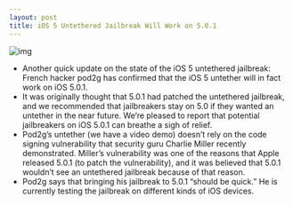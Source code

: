 ```yaml
---
layout: post
title: iOS 5 Untethered Jailbreak Will Work on 5.0.1
---
```

![img](http://media.idownloadblog.com/wp-content/uploads/2011/12/Screen-Shot-2011-12-09-at-9.40.41-AM-e1323441945649.jpg)
* Another quick update on the state of the iOS 5 untethered jailbreak: French hacker pod2g has confirmed that the iOS 5 untether will in fact work on iOS 5.0.1.
* It was originally thought that 5.0.1 had patched the untethered jailbreak, and we recommended that jailbreakers stay on 5.0 if they wanted an untether in the near future. We’re pleased to report that potential jailbreakers on iOS 5.0.1 can breathe a sigh of relief.
* Pod2g’s untether (we have a video demo) doesn’t rely on the code signing vulnerability that security guru Charlie Miller recently demonstrated. Miller’s vulnerability was one of the reasons that Apple released 5.0.1 (to patch the vulnerability), and it was believed that 5.0.1 wouldn’t see an untethered jailbreak because of that reason.
* Pod2g says that bringing his jailbreak to 5.0.1 “should be quick.” He is currently testing the jailbreak on different kinds of iOS devices.

